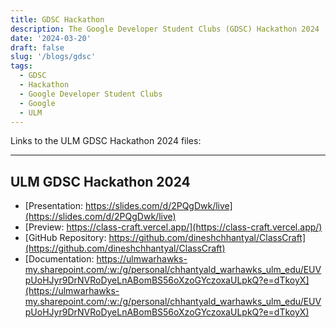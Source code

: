 ```yaml
---
title: GDSC Hackathon
description: The Google Developer Student Clubs (GDSC) Hackathon 2024
date: '2024-03-20'
draft: false
slug: '/blogs/gdsc'
tags:
  - GDSC
  - Hackathon
  - Google Developer Student Clubs
  - Google
  - ULM
---
```


Links to the ULM GDSC Hackathon 2024 files:

---

## ULM GDSC Hackathon 2024

- [Presentation: https://slides.com/d/2PQgDwk/live](https://slides.com/d/2PQgDwk/live)
- [Preview: https://class-craft.vercel.app/](https://class-craft.vercel.app/)
- [GitHub Repository: https://github.com/dineshchhantyal/ClassCraft](https://github.com/dineshchhantyal/ClassCraft)
- [Documentation: https://ulmwarhawks-my.sharepoint.com/:w:/g/personal/chhantyald_warhawks_ulm_edu/EUVpUoHJyr9DrNVRoDyeLnABomBS56oXzoGYczoxaULpkQ?e=dTkoyX](https://ulmwarhawks-my.sharepoint.com/:w:/g/personal/chhantyald_warhawks_ulm_edu/EUVpUoHJyr9DrNVRoDyeLnABomBS56oXzoGYczoxaULpkQ?e=dTkoyX)
